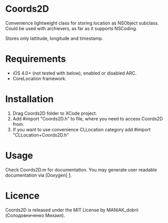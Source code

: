 Coords2D
===============

Convenience lightweight class for storing location as NSObject subclass.
Could be used with archievers, as far as it supports NSCoding.
 
Stores only lattitude, longitude and timestamp.

# Requirements
* iOS 4.0+ (not tested with below), enabled or disabled ARC.
* CoreLocation framework.

# Installation
1. Drag Coords2D folder to XCode project.
2. Add #import "Coords2D.h" to file, where you need to access Coords2D from.
3. If you want to use convenience CLLocation category add #import "CLLocation+Coords2D.h"

# Usage
Check Coords2D.m for documentation. You may generate user readable documentation via [Doxygen] [1].

# Licence
Coords2D is released under the MIT License by MANIAK_dobrii (Солодовниченко Михаил).


[1]: http://doxygen.org/ "Doxygen"
